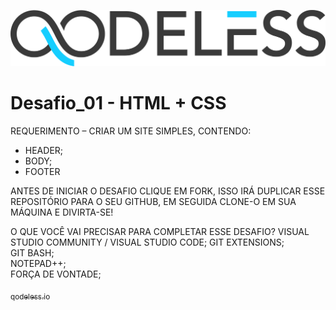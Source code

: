 ![logo](https://github.com/gitqodeless/gitqodeless/blob/main/logo1.png?raw=true)

# Desafio_01 - HTML + CSS
REQUERIMENTO – CRIAR UM SITE SIMPLES, CONTENDO:
  * HEADER;
  * BODY;
  * FOOTER

ANTES DE INICIAR O DESAFIO CLIQUE EM FORK, ISSO IRÁ DUPLICAR ESSE REPOSITÓRIO PARA O SEU GITHUB, EM SEGUIDA CLONE-O EM SUA MÁQUINA E DIVIRTA-SE!

O QUE VOCÊ VAI PRECISAR PARA COMPLETAR ESSE DESAFIO?
VISUAL STUDIO COMMUNITY / VISUAL STUDIO CODE; GIT EXTENSIONS; \
GIT BASH; \
NOTEPAD++; \
FORÇA DE VONTADE;

[<sub>qodeless.io<sub>](https://qodeless.io)
